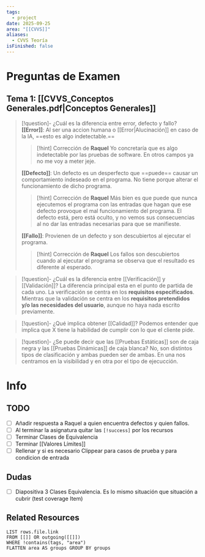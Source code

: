 ```yaml
---
tags:
  - project
date: 2025-09-25
area: "[[CVVS]]"
aliases:
  - CVVS Teoría
isFinished: false
---
```

# Preguntas de Examen
## Tema 1: [[CVVS_Conceptos Generales.pdf|Conceptos Generales]]

> [!question]- ¿Cuál es la diferencia entre error, defecto y fallo?
> **[[Error]]**: Al ser una accion humana o [[Error|Alucinación]] en caso de la IA, ==esto es algo indetectable.==
> > [!hint] Corrección de **Raquel**
> > Yo concretaría que es algo indetectable por las pruebas de software. En otros campos ya no me voy a meter jeje.
> 
> **[[Defecto]]**: Un defecto es un desperfecto que ==puede== causar un comportamiento indeseado en el programa. No tiene porque alterar el funcionamiento de dicho programa.
> > [!hint] Corrección de **Raquel**
> > Más bien es que puede que nunca ejecutemos el programa con las entradas que hagan que ese defecto provoque el mal funcionamiento del programa. El defecto está, pero está oculto, y no vemos sus consecuencias al no dar las entradas necesarias para que se manifieste.
> 
> **[[Fallo]]**:  Provienen de un defecto y son descubiertos al ejecutar el programa.
> > [!hint] Corrección de **Raquel**
> > Los fallos son descubiertos cuando al ejecutar el programa se observa que el resultado es diferente al esperado.

> [!question]- ¿Cuál es la diferencia entre [[Verificación]] y [[Validación]]?
> La diferencia principal esta en el punto de partida de cada uno. La verificación se centra en los **requisitos especificados**. Mientras que la validación se centra en los **requisitos pretendidos y/o las necesidades del usuario**, aunque no haya nada escrito previamente.

> [!question]- ¿Qué implica obtener [[Calidad]]?
> Podemos entender que implica que X tiene la habilidad de cumplir con lo que el cliente pide.

> [!question]- ¿Se puede decir que las [[Pruebas Estáticas]] son de caja negra y las [[Pruebas Dinámicas]] de caja blanca?
> No, son distintos tipos de clasificación y ambas pueden ser de ambas. En una nos centramos en la visibilidad y en otra por el tipo de ejecucción.

# Info
## TODO
- [ ] Añadir respuesta a Raquel a quien encuentra defectos y quien fallos.
- [ ] Al terminar la asignatura quitar las ``[!success]`` por los recursos
- [ ] Terminar Clases de Equivalencia
- [ ] Terminar [[Valores Límites]]
- [ ] Rellenar y si es necesario Clippear para casos de prueba y para condicion de entrada
## Dudas
- [ ] Diapositiva 3 Clases Equivalencia. Es lo mismo situación que situación a cubrir (test coverage Item)
## Related Resources
```dataview
LIST rows.file.link
FROM [[]] OR outgoing([[]])
WHERE !contains(tags, "area")
FLATTEN area AS groups GROUP BY groups

```




